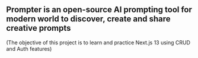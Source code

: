 ## Prompter is an open-source AI prompting tool for modern world to discover, create and share creative prompts

(The objective of this project is to learn and practice Next.js 13 using CRUD and Auth features)
